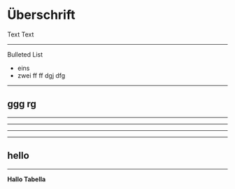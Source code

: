 # Überschrift

Text Text

---

Bulleted List
* eins
* zwei
ff
ff
dgj
dfg

---
ggg
rg
---
---
---
---
---
hello
---
---
**Hallo Tabella**
